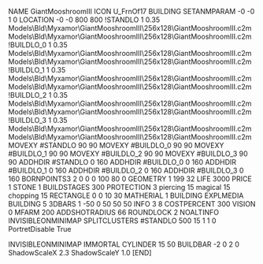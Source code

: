 NAME GiantMooshroomIII
ICON U_FrnOf17
BUILDING
SETANMPARAM -0 -0 1 0
LOCATION -0 -0 800 800
!STANDLO      1 0.35 Models\Bld\Myxamor\GiantMooshroomIII\256x128\GiantMooshroomIII.c2m Models\Bld\Myxamor\GiantMooshroomIII\256x128\GiantMooshroomIII.c2m
!BUILDLO_0    1 0.35 Models\Bld\Myxamor\GiantMooshroomIII\256x128\GiantMooshroomIII.c2m Models\Bld\Myxamor\GiantMooshroomIII\256x128\GiantMooshroomIII.c2m
!BUILDLO_1    1 0.35 Models\Bld\Myxamor\GiantMooshroomIII\256x128\GiantMooshroomIII.c2m Models\Bld\Myxamor\GiantMooshroomIII\256x128\GiantMooshroomIII.c2m
!BUILDLO_2    1 0.35 Models\Bld\Myxamor\GiantMooshroomIII\256x128\GiantMooshroomIII.c2m Models\Bld\Myxamor\GiantMooshroomIII\256x128\GiantMooshroomIII.c2m
!BUILDLO_3    1 0.35 Models\Bld\Myxamor\GiantMooshroomIII\256x128\GiantMooshroomIII.c2m Models\Bld\Myxamor\GiantMooshroomIII\256x128\GiantMooshroomIII.c2m
MOVEXY #STANDLO   90 90
MOVEXY #BUILDLO_0 90 90
MOVEXY #BUILDLO_1 90 90
MOVEXY #BUILDLO_2 90 90
MOVEXY #BUILDLO_3 90 90
ADDHDIR #STANDLO 0 160
ADDHDIR #BUILDLO_0 0 160
ADDHDIR #BUILDLO_1 0 160
ADDHDIR #BUILDLO_2 0 160
ADDHDIR #BUILDLO_3 0 160
BORNPOINTS3 2 0 0 0 100 80 0
GEOMETRY 1 199 32
LIFE     3000
PRICE 1 STONE 1
BUILDSTAGES 300
PROTECTION 3 piercing 15 magical 15 chopping 15
RECTANGLE 0 0 10 30
MATHERIAL 1 BUILDING
EXPLMEDIA BUILDING 5
3DBARS 1 -50 0 50 50 50
INFO 3 8
COSTPERCENT 300
VISION 0
MFARM 200
ADDSHOTRADIUS 66
ROUNDLOCK 2
NOALTINFO
INVISIBLEONMINIMAP
SPLITCLUSTERS #STANDLO 500 15 1 1 0
PortretDisable True

INVISIBLEONMINIMAP
IMMORTAL
CYLINDER 15 50
BUILDBAR -2 0 2 0
ShadowScaleX 2.3
ShadowScaleY 1.0
[END]
